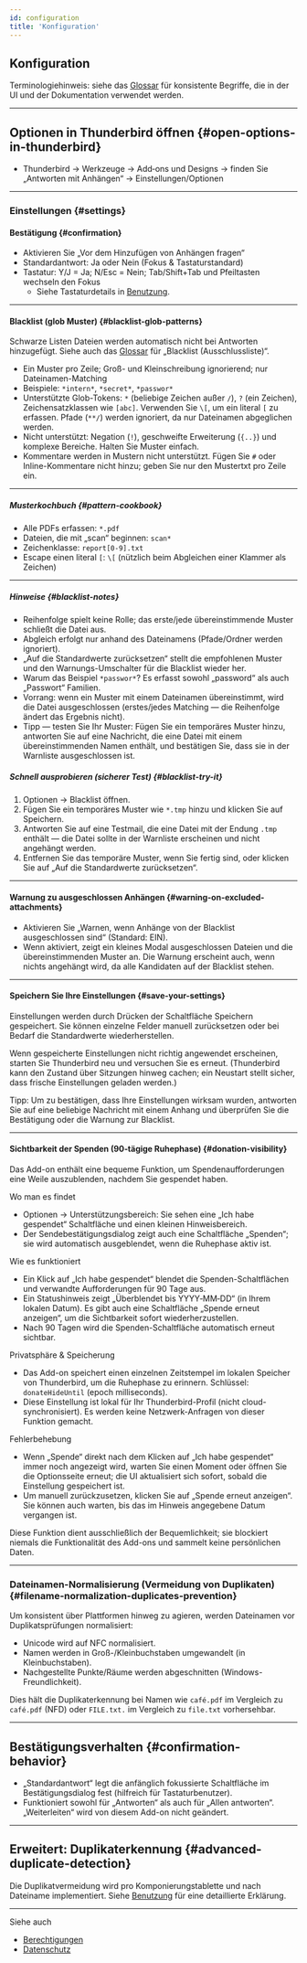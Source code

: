 ```yaml
---
id: configuration
title: 'Konfiguration'
---
```


## Konfiguration

Terminologiehinweis: siehe das [Glossar](glossary) für konsistente Begriffe, die in der UI und der Dokumentation verwendet werden.

---

## Optionen in Thunderbird öffnen {#open-options-in-thunderbird}

- Thunderbird → Werkzeuge → Add‑ons und Designs → finden Sie „Antworten mit Anhängen“ → Einstellungen/Optionen

---

### Einstellungen {#settings}

#### Bestätigung {#confirmation}

- Aktivieren Sie „Vor dem Hinzufügen von Anhängen fragen“
- Standardantwort: Ja oder Nein (Fokus & Tastaturstandard)
- Tastatur: Y/J = Ja; N/Esc = Nein; Tab/Shift+Tab und Pfeiltasten wechseln den Fokus
  - Siehe Tastaturdetails in [Benutzung](usage#keyboard-shortcuts).

---

#### Blacklist (glob Muster) {#blacklist-glob-patterns}

Schwarze Listen Dateien werden automatisch nicht bei Antworten hinzugefügt. Siehe auch das [Glossar](glossary) für „Blacklist (Ausschlussliste)“.

- Ein Muster pro Zeile; Groß- und Kleinschreibung ignorierend; nur Dateinamen-Matching
- Beispiele: `*intern*`, `*secret*`, `*passwor*`
- Unterstützte Glob-Tokens: `*` (beliebige Zeichen außer `/`), `?` (ein Zeichen), Zeichensatzklassen wie `[abc]`. Verwenden Sie `\[`, um ein literal `[` zu erfassen. Pfade (`**/`) werden ignoriert, da nur Dateinamen abgeglichen werden.
- Nicht unterstützt: Negation (`!`), geschweifte Erweiterung (`{..}`) und komplexe Bereiche. Halten Sie Muster einfach.
- Kommentare werden in Mustern nicht unterstützt. Fügen Sie `#` oder Inline-Kommentare nicht hinzu; geben Sie nur den Mustertxt pro Zeile ein.

---

##### Musterkochbuch {#pattern-cookbook}

- Alle PDFs erfassen: `*.pdf`
- Dateien, die mit „scan“ beginnen: `scan*`
- Zeichenklasse: `report[0-9].txt`
- Escape einen literal `[`: `\[` (nützlich beim Abgleichen einer Klammer als Zeichen)

---

##### Hinweise {#blacklist-notes}

- Reihenfolge spielt keine Rolle; das erste/jede übereinstimmende Muster schließt die Datei aus.
- Abgleich erfolgt nur anhand des Dateinamens (Pfade/Ordner werden ignoriert).
- „Auf die Standardwerte zurücksetzen“ stellt die empfohlenen Muster und den Warnungs-Umschalter für die Blacklist wieder her.
- Warum das Beispiel `*passwor*`? Es erfasst sowohl „password“ als auch „Passwort“ Familien.
- Vorrang: wenn ein Muster mit einem Dateinamen übereinstimmt, wird die Datei ausgeschlossen (erstes/jedes Matching — die Reihenfolge ändert das Ergebnis nicht).
- Tipp — testen Sie Ihr Muster: Fügen Sie ein temporäres Muster hinzu, antworten Sie auf eine Nachricht, die eine Datei mit einem übereinstimmenden Namen enthält, und bestätigen Sie, dass sie in der Warnliste ausgeschlossen ist.

##### Schnell ausprobieren (sicherer Test) {#blacklist-try-it}

1. Optionen → Blacklist öffnen.
2. Fügen Sie ein temporäres Muster wie `*.tmp` hinzu und klicken Sie auf Speichern.
3. Antworten Sie auf eine Testmail, die eine Datei mit der Endung `.tmp` enthält — die Datei sollte in der Warnliste erscheinen und nicht angehängt werden.
4. Entfernen Sie das temporäre Muster, wenn Sie fertig sind, oder klicken Sie auf „Auf die Standardwerte zurücksetzen“.

---

#### Warnung zu ausgeschlossen Anhängen {#warning-on-excluded-attachments}

- Aktivieren Sie „Warnen, wenn Anhänge von der Blacklist ausgeschlossen sind“ (Standard: EIN).
- Wenn aktiviert, zeigt ein kleines Modal ausgeschlossen Dateien und die übereinstimmenden Muster an. Die
  Warnung erscheint auch, wenn nichts angehängt wird, da alle Kandidaten
  auf der Blacklist stehen.

---

#### Speichern Sie Ihre Einstellungen {#save-your-settings}

Einstellungen werden durch Drücken der Schaltfläche Speichern gespeichert. Sie können einzelne Felder manuell zurücksetzen oder bei Bedarf die Standardwerte wiederherstellen.

Wenn gespeicherte Einstellungen nicht richtig angewendet erscheinen, starten Sie Thunderbird neu und versuchen Sie es erneut. (Thunderbird kann den Zustand über Sitzungen hinweg cachen; ein Neustart stellt sicher, dass frische Einstellungen geladen werden.)

Tipp: Um zu bestätigen, dass Ihre Einstellungen wirksam wurden, antworten Sie auf eine beliebige Nachricht mit einem Anhang und überprüfen Sie die Bestätigung oder die Warnung zur Blacklist.

---

#### Sichtbarkeit der Spenden (90‑tägige Ruhephase) {#donation-visibility}

Das Add-on enthält eine bequeme Funktion, um Spendenaufforderungen eine Weile auszublenden, nachdem Sie gespendet haben.

Wo man es findet

- Optionen → Unterstützungsbereich: Sie sehen eine „Ich habe gespendet“ Schaltfläche und einen kleinen Hinweisbereich.
- Der Sendebestätigungsdialog zeigt auch eine Schaltfläche „Spenden“; sie wird automatisch ausgeblendet, wenn die Ruhephase aktiv ist.

Wie es funktioniert

- Ein Klick auf „Ich habe gespendet“ blendet die Spenden-Schaltflächen und verwandte Aufforderungen für 90 Tage aus.
- Ein Statushinweis zeigt „Überblendet bis YYYY‑MM‑DD“ (in Ihrem lokalen Datum). Es gibt auch eine Schaltfläche „Spende erneut anzeigen“, um die Sichtbarkeit sofort wiederherzustellen.
- Nach 90 Tagen wird die Spenden-Schaltfläche automatisch erneut sichtbar.

Privatsphäre & Speicherung

- Das Add-on speichert einen einzelnen Zeitstempel im lokalen Speicher von Thunderbird, um die Ruhephase zu erinnern. Schlüssel: `donateHideUntil` (epoch milliseconds).
- Diese Einstellung ist lokal für Ihr Thunderbird-Profil (nicht cloud-synchronisiert). Es werden keine Netzwerk-Anfragen von dieser Funktion gemacht.

Fehlerbehebung

- Wenn „Spende“ direkt nach dem Klicken auf „Ich habe gespendet“ immer noch angezeigt wird, warten Sie einen Moment oder öffnen Sie die Optionsseite erneut; die UI aktualisiert sich sofort, sobald die Einstellung gespeichert ist.
- Um manuell zurückzusetzen, klicken Sie auf „Spende erneut anzeigen“. Sie können auch warten, bis das im Hinweis angegebene Datum vergangen ist.

Diese Funktion dient ausschließlich der Bequemlichkeit; sie blockiert niemals die Funktionalität des Add-ons und sammelt keine persönlichen Daten.

---

### Dateinamen-Normalisierung (Vermeidung von Duplikaten) {#filename-normalization-duplicates-prevention}

Um konsistent über Plattformen hinweg zu agieren, werden Dateinamen vor Duplikatsprüfungen normalisiert:

- Unicode wird auf NFC normalisiert.
- Namen werden in Groß-/Kleinbuchstaben umgewandelt (in Kleinbuchstaben).
- Nachgestellte Punkte/Räume werden abgeschnitten (Windows-Freundlichkeit).

Dies hält die Duplikaterkennung bei Namen wie `café.pdf` im Vergleich zu `café.pdf` (NFD) oder `FILE.txt.` im Vergleich zu `file.txt` vorhersehbar.

---

## Bestätigungsverhalten {#confirmation-behavior}

- „Standardantwort“ legt die anfänglich fokussierte Schaltfläche im Bestätigungsdialog fest (hilfreich für Tastaturbenutzer).
- Funktioniert sowohl für „Antworten“ als auch für „Allen antworten“. „Weiterleiten“ wird von diesem Add-on nicht geändert.

---

## Erweitert: Duplikaterkennung {#advanced-duplicate-detection}

Die Duplikatvermeidung wird pro Komponierungstablette und nach Dateiname implementiert. Siehe [Benutzung](usage#behavior-details) für eine detaillierte Erklärung.

---

Siehe auch

- [Berechtigungen](permissions)
- [Datenschutz](privacy)
